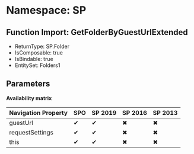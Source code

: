# Namespace: SP

## Function Import: GetFolderByGuestUrlExtended

- ReturnType: SP.Folder
- IsComposable: true
- IsBindable: true
- EntitySet: Folders1

## Parameters

**Availability matrix**

Navigation Property | SPO | SP 2019 | SP 2016 | SP 2013
----------|-----|---------|---------|--------
guestUrl | ✔ | ✔ | ✖ | ✖
requestSettings | ✔ | ✔ | ✖ | ✖
this | ✔ | ✔ | ✖ | ✖
